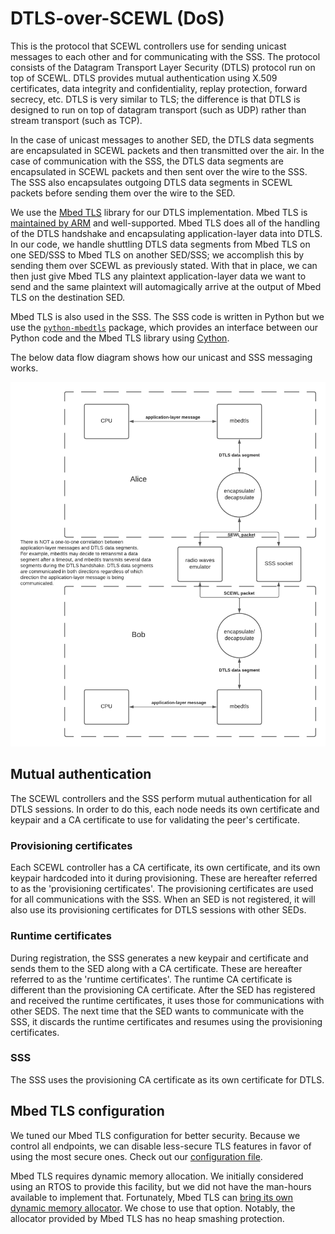 # DTLS-over-SCEWL (DoS)

This is the protocol that SCEWL controllers use for sending unicast messages to each other and for communicating with the SSS. The protocol consists of the Datagram Transport Layer Security (DTLS) protocol run on top of SCEWL. DTLS provides mutual authentication using X.509 certificates, data integrity and confidentiality, replay protection, forward secrecy, etc. DTLS is very similar to TLS; the difference is that DTLS is designed to run on top of datagram transport (such as UDP) rather than stream transport (such as TCP).

In the case of unicast messages to another SED, the DTLS data segments are encapsulated in SCEWL packets and then transmitted over the air. In the case of communication with the SSS, the DTLS data segments are encapsulated in SCEWL packets and then sent over the wire to the SSS. The SSS also encapsulates outgoing DTLS data segments in SCEWL packets before sending them over the wire to the SED.

We use the [Mbed TLS](https://github.com/ARMmbed/mbedtls) library for our DTLS implementation. Mbed TLS is [maintained by ARM](https://tls.mbed.org/) and well-supported. Mbed TLS does all of the handling of the DTLS handshake and encapsulating application-layer data into DTLS. In our code, we handle shuttling DTLS data segments from Mbed TLS on one SED/SSS to Mbed TLS on another SED/SSS; we accomplish this by sending them over SCEWL as previously stated. With that in place, we can then just give Mbed TLS any plaintext application-layer data we want to send and the same plaintext will automagically arrive at the output of Mbed TLS on the destination SED.

Mbed TLS is also used in the SSS. The SSS code is written in Python but we use the [`python-mbedtls`](https://pypi.org/project/python-mbedtls/) package, which provides an interface between our Python code and the Mbed TLS library using [Cython](https://cython.org/).

The below data flow diagram shows how our unicast and SSS messaging works.

![data flow diagram](dtls-data-flow-diagram.png)

## Mutual authentication

The SCEWL controllers and the SSS perform mutual authentication for all DTLS sessions. In order to do this, each node needs its own certificate and keypair and a CA certificate to use for validating the peer's certificate.

### Provisioning certificates

Each SCEWL controller has a CA certificate, its own certificate, and its own keypair hardcoded into it during provisioning. These are hereafter referred to as the 'provisioning certificates'. The provisioning certificates are used for all communications with the SSS. When an SED is not registered, it will also use its provisioning certificates for DTLS sessions with other SEDs.

### Runtime certificates

During registration, the SSS generates a new keypair and certificate and sends them to the SED along with a CA certificate. These are hereafter referred to as the 'runtime certificates'. The runtime CA certificate is different than the provisioning CA certificate. After the SED has registered and received the runtime certificates, it uses those for communications with other SEDS. The next time that the SED wants to communicate with the SSS, it discards the runtime certificates and resumes using the provisioning certificates.

### SSS

The SSS uses the provisioning CA certificate as its own certificate for DTLS.

## Mbed TLS configuration

We tuned our Mbed TLS configuration for better security. Because we control all endpoints, we can disable less-secure TLS features in favor of using the most secure ones. Check out our [configuration file](../controller/mbedtls-config.h).

Mbed TLS requires dynamic memory allocation. We initially considered using an RTOS to provide this facility, but we did not have the man-hours available to implement that. Fortunately, Mbed TLS can [bring its own dynamic memory allocator](https://tls.mbed.org/kb/how-to/using-static-memory-instead-of-the-heap). We chose to use that option. Notably, the allocator provided by Mbed TLS has no heap smashing protection.